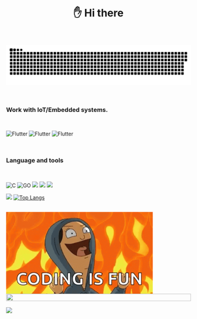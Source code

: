 <h1 align="center">

✋ Hi there 
</h1>

<br />

![github contribution grid snake animation](https://github.com/RomanYankov/snake/blob/output/github-contribution-grid-snake-dark.svg)

<br />

### **Work with IoT/Embedded systems.**
<br />

![Flutter](https://img.shields.io/badge/STM8-ffd200?style=for-the-badge&logo=appveyor)
![Flutter](https://img.shields.io/badge/STM32-2690ff?style=for-the-badge&logo=appveyor&logoColor=violet)
![Flutter](https://img.shields.io/badge/<AT32>-ff0000?style=for-the-badge&logo=appveyor&logoColor=ffd200)

<br />

### **Language and tools**
<br />

![C](https://img.shields.io/badge/C-43ff64d9?style=for-the-badge&logo=C)
![GO](https://img.shields.io/badge/Go-27e1f5?style=for-the-badge&logo=GO&logoColor=violet)
<img src="https://img.shields.io/badge/Visual Studio Code-0078d7?&style=for-the-badge&logo=visual-studio-code&logoColor=white"/>
<img src="https://img.shields.io/badge/Github-000?&style=for-the-badge&logo=github"/>
<img src="https://img.shields.io/badge/CubeIDE-00F?&style=for-the-badge&logo="/>
<br />

![](https://github-profile-summary-cards.vercel.app/api/cards/stats?username=RomanYankov&theme=default)
[![Top Langs](https://github-readme-stats.vercel.app/api/top-langs/?username=RomanYankov&langs_count=8)](https://github.com/anuraghazra/github-readme-stats)

<br />


<img src="https://github.com/RomanYankov/RomanYankov/blob/main/assets/bobs-burger-tina-belcher.gif" alt="The Unlimited" width="400" align="center"/>

<br />
<!--📏LINE-->
<img src="https://i.imgur.com/dBaSKWF.gif" height="20" width="100%">
<br />

![](https://komarev.com/ghpvc/?username=RomanYankov)

